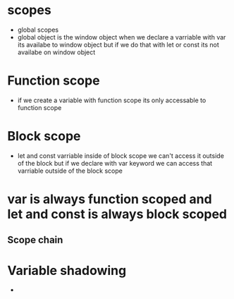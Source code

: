 # scopes

- global scopes
- global object is the window object when we declare a varriable with var its availabe to window object but if we do that with let or const its not availabe on window object 

# Function scope 
- if we create a variable with function scope its only accessable to function scope 

# Block scope 
- let and const varriable inside of block scope we can't access it outside of the block but if we declare with var keyword we can access that varriable outside of the block scope 

# var is always function scoped and let and const is always block scoped 
## Scope chain
# Variable shadowing 
- 
